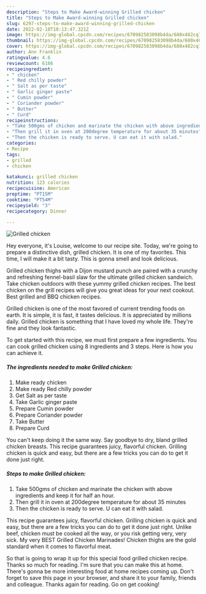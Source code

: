 ```yaml
---
description: "Steps to Make Award-winning Grilled chicken"
title: "Steps to Make Award-winning Grilled chicken"
slug: 6297-steps-to-make-award-winning-grilled-chicken
date: 2022-02-18T18:13:47.321Z
image: https://img-global.cpcdn.com/recipes/670982583098b4da/680x482cq70/grilled-chicken-recipe-main-photo.jpg
thumbnail: https://img-global.cpcdn.com/recipes/670982583098b4da/680x482cq70/grilled-chicken-recipe-main-photo.jpg
cover: https://img-global.cpcdn.com/recipes/670982583098b4da/680x482cq70/grilled-chicken-recipe-main-photo.jpg
author: Ann Franklin
ratingvalue: 4.6
reviewcount: 6166
recipeingredient:
- " chicken"
- " Red chilly powder"
- " Salt as per taste"
- " Garlic ginger paste"
- " Cumin powder"
- " Coriander powder"
- " Butter"
- " Curd"
recipeinstructions:
- "Take 500gms of chicken and marinate the chicken with above ingredients and keep it for half an hour."
- "Then grill it in oven at 200degree temperature for about 35 minutes"
- "Then the chicken is ready to serve. U can eat it with salad."
categories:
- Recipe
tags:
- grilled
- chicken

katakunci: grilled chicken 
nutrition: 123 calories
recipecuisine: American
preptime: "PT15M"
cooktime: "PT54M"
recipeyield: "3"
recipecategory: Dinner

---
```



![Grilled chicken](https://img-global.cpcdn.com/recipes/670982583098b4da/680x482cq70/grilled-chicken-recipe-main-photo.jpg)

Hey everyone, it's Louise, welcome to our recipe site. Today, we're going to prepare a distinctive dish, grilled chicken. It is one of my favorites. This time, I will make it a bit tasty. This is gonna smell and look delicious.

Grilled chicken thighs with a Dijon mustard punch are paired with a crunchy and refreshing fennel-basil slaw for the ultimate grilled chicken sandwich. Take chicken outdoors with these yummy grilled chicken recipes. The best chicken on the grill recipes will give you great ideas for your next cookout. Best grilled and BBQ chicken recipes.

Grilled chicken is one of the most favored of current trending foods on earth. It is simple, it is fast, it tastes delicious. It is appreciated by millions daily. Grilled chicken is something that I have loved my whole life. They're fine and they look fantastic.


To get started with this recipe, we must first prepare a few ingredients. You can cook grilled chicken using 8 ingredients and 3 steps. Here is how you can achieve it.

<!--inarticleads1-->

##### The ingredients needed to make Grilled chicken:

1. Make ready  chicken
1. Make ready  Red chilly powder
1. Get  Salt as per taste
1. Take  Garlic ginger paste
1. Prepare  Cumin powder
1. Prepare  Coriander powder
1. Take  Butter
1. Prepare  Curd


You can&#39;t keep doing it the same way. Say goodbye to dry, bland grilled chicken breasts. This recipe guarantees juicy, flavorful chicken. Grilling chicken is quick and easy, but there are a few tricks you can do to get it done just right. 

<!--inarticleads2-->

##### Steps to make Grilled chicken:

1. Take 500gms of chicken and marinate the chicken with above ingredients and keep it for half an hour.
1. Then grill it in oven at 200degree temperature for about 35 minutes
1. Then the chicken is ready to serve. U can eat it with salad.


This recipe guarantees juicy, flavorful chicken. Grilling chicken is quick and easy, but there are a few tricks you can do to get it done just right. Unlike beef, chicken must be cooked all the way, or you risk getting very, very sick. My very BEST Grilled Chicken Marinades! Chicken thighs are the gold standard when it comes to flavorful meat. 

So that is going to wrap it up for this special food grilled chicken recipe. Thanks so much for reading. I'm sure that you can make this at home. There's gonna be more interesting food at home recipes coming up. Don't forget to save this page in your browser, and share it to your family, friends and colleague. Thanks again for reading. Go on get cooking!
